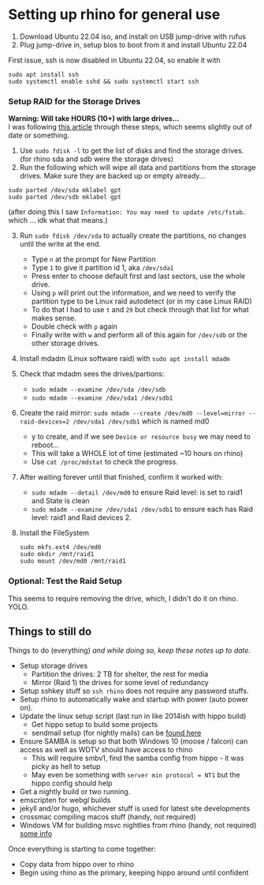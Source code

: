 

# Setting up rhino for general use

1. Download Ubuntu 22.04 iso, and install on USB jump-drive with rufus
2. Plug jump-drive in, setup bios to boot from it and install Ubuntu 22.04

First issue, ssh is now disabled in Ubuntu 22.04, so enable it with

```
sudo apt install ssh
sudo systemctl enable sshd && sudo systemctl start ssh
```

### Setup RAID for the Storage Drives

**Warning: Will take HOURS (10+) with large drives...**  
I was following [this article](https://www.linuxbabe.com/linux-server/linux-software-raid-1-setup) through these steps, which seems slightly out of date or something.

1. Use `sudo fdisk -l` to get the list of disks and find the storage drives. (for rhino sda and sdb were the storage drives)
2. Run the following which will wipe all data and partitions from the storage drives. Make sure they are backed up or empty already...
```
sudo parted /dev/sda mklabel gpt
sudo parted /dev/sdb mklabel gpt
```

(after doing this I saw `Information: You may need to update /etc/fstab.` which ... idk what that means.)

3. Run `sudo fdisk /dev/sda` to actually create the partitions, no changes until the write at the end.
    - Type `n` at the prompt for New Partition
    - Type `1` to give it partition id 1, aka `/dev/sda1`
    - Press enter to choose default first and last sectors, use the whole drive.
    - Using `p` will print out the information, and we need to verify the partition type to be Linux raid autodetect (or in my case Linux RAID)
    - To do that I had to use `t` and `29` but check through that list for what makes sense.
    - Double check with `p` again
    - Finally write with `w` and perform all of this again for `/dev/sdb` or the other storage drives.

4. Install mdadm (Linux software raid) with `sudo apt install mdadm`
5. Check that mdadm sees the drives/partions:
    - `sudo mdadm --examine /dev/sda /dev/sdb`
    - `sudo mdadm --examine /dev/sda1 /dev/sdb1`
6. Create the raid mirror: `sudo mdadm --create /dev/md0 --level=mirror --raid-devices=2 /dev/sda1 /dev/sdb1` which is named md0
    - y to create, and if we see `Device or resource busy` we may need to reboot...
    - This will take a WHOLE lot of time (estimated ~10 hours on rhino)
    - Use `cat /proc/mdstat` to check the progress.
7. After waiting forever until that finished, confirm it worked with:
    - `sudo mdadm --detail /dev/md0` to ensure Raid level: is set to raid1 and State is clean
    - `sudo mdadm --examine /dev/sda1 /dev/sdb1` to ensure each has Raid level: raid1 and Raid devices 2.
8. Install the FileSystem
    ```
    sudo mkfs.ext4 /dev/md0
    sudo mkdir /mnt/raid1
    sudo mount /dev/md0 /mnt/raid1
    ```

### Optional: Test the Raid Setup
This seems to require removing the drive, which, I didn't do it on rhino. YOLO.






## Things to still do

Things to do (everything) _and while doing so, keep these notes up to date_.

- Setup storage drives
  - Partition the drives: 2 TB for shelter, the rest for media
  - Mirror (Raid 1) the drives for some level of redundancy
- Setup sshkey stuff so `ssh rhino` does not require any password stuffs.
- Setup rhino to automatically wake and startup with power (auto power on).
- Update the linux setup script (last run in like 2014ish with hippo build)
  - Get hippo setup to build some projects
  - sendmail setup (for nightly mails) can be [found here](https://github.com/timbeaudet/knowledge_base/blob/main/platforms/linux.md)
- Ensure SAMBA is setup so that both Windows 10 (moose / falcon) can access as well as WDTV should have access to rhino
  - This will require smbv1, find the samba config from hippo - it was picky as hell to setup
  - May even be something with `server min protocol = NT1` but the hippo config should help
- Get a nightly build or two running.
- emscripten for webgl builds
- jekyll and/or hugo, whichever stuff is used for latest site developments
- crossmac compiling macos stuff (handy, not required)
- Windows VM for building msvc nightlies from rhino (handy, not required) [some info](https://dev.to/pwd9000/create-a-docker-based-self-hosted-github-runner-windows-container-3p7e)

Once everything is starting to come together:
- Copy data from hippo over to rhino
- Begin using rhino as the primary, keeping hippo around until confident
